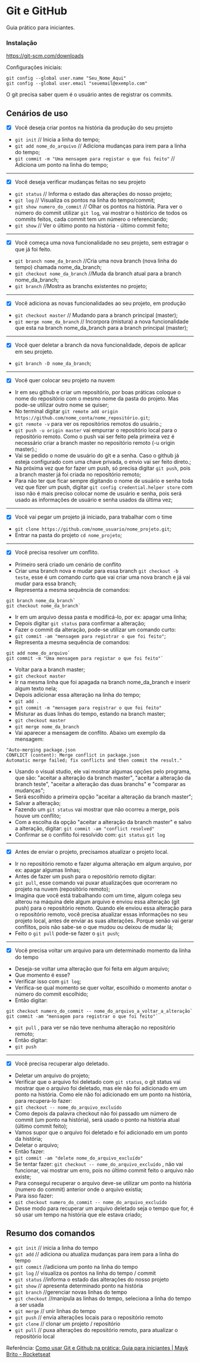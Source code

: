 # Git e GitHub
 
Guia prático para iniciantes.
 
### Instalação
 
https://git-scm.com/downloads
 
Configurações iniciais:
 
``` 
git config --global user.name "Seu_Nome_Aqui"
git config --global user.email "seuemail@exemplo.com"
``` 
 
O git precisa saber quem é o usuário antes de registrar os commits.
 
## Cenários de uso
 
- [x] Você deseja criar pontos na história da produção do seu projeto 
- `git init` // Inicia a linha do tempo;
- `git add nome_do_arquivo` // Adiciona mudanças para irem para a linha do tempo;
- `git commit -m "Uma mensagem para registar o que foi feito"` // Adiciona um ponto na linha do tempo;

---
 
- [x] Você deseja verificar mudanças feitas no seu projeto
- `git status` // Informa o estado das alterações do nosso projeto;
- `git log` // Visualiza os pontos na linha do tempo/commit;
- `git show numero_do_commit` // Olhar os pontos na história. Para ver o número do commit utilizar `git log`, vai mostrar o histórico de todos os commits feitos, cada commit tem um número o referenciando;
- `git show` // Ver o último ponto na história - último commit feito;
 
 ---
 
- [x] Você começa uma nova funcionalidade no seu projeto, sem estragar o que já foi feito.
- `git branch nome_da_branch` //Cria uma nova branch (nova linha do tempo) chamada nome_da_branch;
- `git checkout nome_da_branch` //Muda da branch atual para a branch nome_da_branch; 
- `git branch` //Mostra as branchs existentes no projeto;

---
 
- [x] Você adiciona as novas funcionalidades ao seu projeto, em produção
- `git checkout master` // Mudando para a branch principal (master);
- `git merge nome_da_branch` // Incorpora (mistura) a nova funcionalidade que esta na branch nome_da_branch para a branch principal (master);   

---
 
- [x] Você quer deletar a branch da nova funcionalidade, depois de aplicar em seu projeto.
- `git branch -D nome_da_branch`;

---
 
- [x] Você quer colocar seu projeto na nuvem
- Ir em seu github e criar um repositório, por boas práticas coloque o nome do repositório com o mesmo nome da pasta do projeto. Mas pode-se utilizar outro nome se quiser;
- No terminal digitar `git remote add origin https://github.com/nome_conta/nome_repositório.git`;
 - `git remote -v` para ver os repositórios remotos do usuário.;
 - `git push -u origin master` vai empurrar o repositório local para o repositório remoto. Como o push vai ser feito pela primeira vez é necessário criar a branch master no repositório remoto (-u origin master).;
 - Vai se pedido o nome de usuário do git e a senha. Caso o github já esteja configurado com uma chave privada, o envio vai ser feito direto.;
 - Na próxima vez que for fazer um push, só precisa digitar `git push`, pois a branch master já foi criada no repositório remoto;
 - Para não ter que ficar sempre digitando o nome de usuário e senha toda vez que fizer um push, digitar `git config credential.helper store` com isso não é mais preciso colocar nome de usuário e senha, pois será usado as informações de usuário e senha usados da última vez;

---
 
- [x] Você vai pegar um projeto já iniciado, para trabalhar com o time
- `git clone https://github.com/nome_usuario/nome_projeto.git`;
- Entrar na pasta do projeto `cd nome_projeto`;

---

- [x] Você precisa resolver um conflito.
- Primeiro será criado um cenário de conflito
- Criar uma branch nova e mudar para essa branch `git checkout -b teste`, esse é um comando curto que vai criar uma nova branch e já vai mudar para essa branch;
- Representa a mesma sequência de comandos: 
```
git branch nome_da_branch`
git checkout nome_da_branch`   
```
- Ir em um arquivo dessa pasta e modificá-lo, por ex: apagar uma linha;
- Depois digitar `git status` para confirmar a alteração;
- Fazer o commit da alteração, pode-se utilizar um comando curto:
- `git commit -am "mensagem para registrar o que foi feito"`;
- Representa a mesma sequência de comandos:
```
git add nome_do_arquivo`
git commit -m "Uma mensagem para registar o que foi feito"`
```
- Voltar para a branch master;
- `git checkout master`
- Ir na mesma linha que foi apagada na branch nome_da_branch e inserir algum texto nela;
- Depois adicionar essa alteração na linha do tempo;
- `git add .`
- `git commit -m "mensagem para registrar o que foi feito"`
- Misturar as duas linhas do tempo, estando na branch master;
- `git checkout master`
- `git merge nome_da_branch`
- Vai aparecer a mensagem de conflito. Abaixo um exemplo da mensagem:
```
"Auto-merging package.json
CONFLICT (content): Merge conflict in package.json
Automatic merge failed; fix conflicts and then commit the result."
```
- Usando o visual studio, ele vai mostrar algumas opções pelo programa, que são: "aceitar a alteração da branch master", "aceitar a alteração da branch teste", "aceitar a alteração das duas branchs" e "comparar as mudanças";
- Será escolhido a primeira opção "aceitar a alteração da branch master";
- Salvar a alteração;
- Fazendo um `git status` vai mostrar que não ocorreu a merge, pois houve um conflito;
- Com a escolha da opção "aceitar a alteração da branch master" e salvo a alteração, digitar:
`git commit -am "conflict resolved"`
- Confirmar se o conflito foi resolvido com:
`git status`
`git log`
 
 ---
 
- [x] Antes de enviar o projeto, precisamos atualizar o projeto local.
- Ir no repositório remoto e fazer alguma alteração em algum arquivo, por ex: apagar algumas linhas;
- Antes de fazer um push para o repositório remoto digitar:
- `git pull`, esse comando vai puxar atualizações que ocorreram no projeto na nuvem (repositório remoto);
- Imagina que você está trabalhando com um time, algum colega seu alterou na máquina dele algum arquivo e enviou essa alteração (git push) para o repositório remoto. Quando ele enviou essa alteração para o repositório remoto, você precisa atualizar essas informações no seu projeto local, antes de enviar as suas alterações. Porque senão vai gerar conflitos, pois não sabe-se o que mudou ou deixou de mudar lá;
- Feito o `git pull` pode-se fazer o `git push`;

---
 
- [x] Você precisa voltar um arquivo para um determinado momento da linha do tempo
- Deseja-se voltar uma alteração que foi feita em algum arquivo;
- Que momento é esse?
- Verificar isso com `git log`;
- Verifica-se qual momento se quer voltar, escolhido o momento anotar o número do commit escolhido;
- Então digitar:
```
git checkout numero_do_commit -- nome_do_arquivo_a_voltar_a_alteração`
git commit -am "mensagem para registrar o que foi feito"`
```
- `git pull` , para ver se não teve nenhuma alteração no repositório remoto;
- Então digitar:
- `git push`
 
 ---
 
- [x] Você precisa recuperar algo deletado. 
- Deletar um arquivo do projeto;
- Verificar que o arquivo foi deletado com `git status`, o git status vai mostrar que o arquivo foi deletado, mas ele não foi adicionado em um ponto na história. Como ele não foi adicionado em um ponto na história, para recupera-lo fazer:
- `git checkout -- nome_do_arquivo_excluído`
- Como depois da palavra checkout não foi passado um número de commit (um ponto na história), será usado o ponto na história atual (último commit feito);
- Vamos supor que o arquivo foi deletado e foi adicionado em um ponto da história;
- Deletar o arquivo;
- Então fazer:
- `git commit -am "delete nome_do_arquivo_excluído"`
- Se tentar fazer: `git checkout -- nome_do_arquivo_excluído` , não vai funcionar, vai mostrar um erro, pois no último commit feito o arquivo não existe;
- Para consegui recuperar o arquivo deve-se utilizar um ponto na história (numero do commit) anterior onde o arquivo existia;
- Para isso fazer:
- `git checkout numero_do_commit -- nome_do_arquivo_excluído`
- Desse modo para recuperar um arquivo deletado seja o tempo que for, é só usar um tempo na história que ele estava criado;

## Resumo dos comandos
 
* `git init` // inicia a linha do tempo
* `git add` // adiciona ou atualiza mudanças para irem para a linha do tempo
* `git commit` //adiciona um ponto na linha do tempo
* `git log`  // visualiza os pontos na linha do tempo / commit
* `git status`  //informa o estado das alterações do nosso projeto
* `git show` // apresenta determinado ponto na história
* `git branch` //gerenciar novas linhas do tempo
* `git checkout` //manipula as linhas do tempo, seleciona a linha do tempo a ser usada
* `git merge` // unir linhas do tempo
* `git push` // envia alterações locais para o repositório remoto
* `git clone` // clonar um projeto / repositório
* `git pull`  // puxa alterações do repositório remoto, para atualizar o repositório local
 
Referência: [Como usar Git e Github na prática: Guia para iniciantes | Mayk Brito - Rocketseat](https://www.youtube.com/watch?v=2alg7MQ6_sI)

